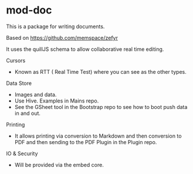 # mod-doc

This is a package for writing documents.

Based on  https://github.com/memspace/zefyr

It uses the quillJS schema to allow collaborative real time editing.



Cursors

- Known as RTT ( Real Time Test) where you can see as the other types.

Data Store

- Images and data.
- Use Hive. Examples in Mains repo.
- See the GSheet tool in the Bootstrap repo to see how to boot push data in and out.

Printing

- It allows printing via conversion to Markdown and then conversion to PDF and then sending to the PDF Plugin in the Plugin repo.

IO & Security

- Will be provided via the embed core.
